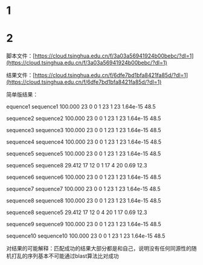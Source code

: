 # 1
# 2
脚本文件：[https://cloud.tsinghua.edu.cn/f/3a03a56941924b00bebc/?dl=1](https://cloud.tsinghua.edu.cn/f/3a03a56941924b00bebc/?dl=1)

结果文件：[https://cloud.tsinghua.edu.cn/f/6dfe7bd1bfa8421fa85d/?dl=1](https://cloud.tsinghua.edu.cn/f/6dfe7bd1bfa8421fa85d/?dl=1)

简单版结果：

equence1	sequence1	100.000	23	0	0	1	23	1	23	1.64e-15	48.5

sequence2	sequence2	100.000	23	0	0	1	23	1	23	1.64e-15	48.5

sequence3	sequence3	100.000	23	0	0	1	23	1	23	1.64e-15	48.5

sequence4	sequence4	100.000	23	0	0	1	23	1	23	1.64e-15	48.5

sequence5	sequence5	100.000	23	0	0	1	23	1	23	1.64e-15	48.5

sequence5	sequence8	29.412	17	12	0	1	17	4	20	0.69	12.3

sequence6	sequence6	100.000	23	0	0	1	23	1	23	1.64e-15	48.5

sequence7	sequence7	100.000	23	0	0	1	23	1	23	1.64e-15	48.5

sequence8	sequence8	100.000	23	0	0	1	23	1	23	1.64e-15	48.5

sequence8	sequence5	29.412	17	12	0	4	20	1	17	0.69	12.3

sequence9	sequence9	100.000	23	0	0	1	23	1	23	1.64e-15	48.5

sequence10	sequence10	100.000	23	0	0	1	23	1	23	1.64e-15	48.5

对结果的可能解释：匹配成功的结果大部分都是和自己，说明没有任何同源性的随机打乱的序列基本不可能通过blast算法比对成功

